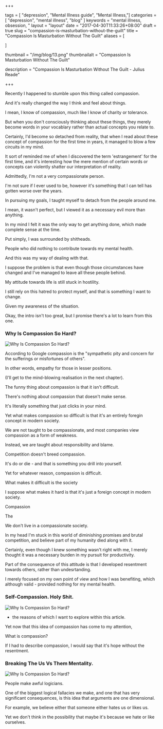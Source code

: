 +++

tags = [ "depression", "Mental Illness guide", "Mental Illness,"]
categories = [ "depression", "mental illness", "blog" ]
keywords = "mental illness, obsession, " 
layout = "layout"
date = "2017-04-30T11:33:26+08:00"
draft = true
slug = "compassion-is-masturbation-without-the-guilt"
title = "Compassion Is Masturbation Without The Guilt"
aliases = [

]

thumbnail = "/img/blog/13.png"
thumbnailalt = "Compassion Is Masturbation Without The Guilt"

description = "Compassion Is Masturbation Without The Guilt - Julius Reade"

+++

<!-- 

Fool proof way to overcome addiction. 
I think I dicode
-->

Recently I happened to stumble upon this thing called compassion. 

And it's really changed the way I think and feel about things.

I mean, I know of compassion, much like I know of charity or tolerance. 

But when you don't consciously thinking about these things, they merely become words in your vocablary rather than actual concepts you relate to. 

Certainly, I'd become so detached from reality, that when I read about these concept of compassion for the first time in years, it managed to blow a few circuits in my mind. 

It sort of reminded me of when I discovered the term 'estrangement' for the first time, and it's interesting how the mere mention of certain words or concepts can violently shatter our interpretation of reality. 

Admittedly, I'm not a very compassionate person.

I'm not sure if I ever used to be, however it's something that I can tell has gotten worse over the years. 

In pursuing my goals, I taught myself to detach from the people around me.

I mean, it wasn't perfect, but I viewed it as a necessary evil more than anything. 

In my mind I felt it was the only way to get anything done, which made complete sense at the time. 

Put simply, I was surrounded by shitheads. 

People who did nothing to contribute towards my mental health. 

And this was my way of dealing with that. 

I suppose the problem is that even though those circumstances have changed and I've managed to leave all these people behind.

My attitude towards life is still stuck in hostility. 

I still rely on this hatred to protect myself, and that is something I want to change.

Given my awareness of the situation. 

Okay, the intro isn't too great, but I promise there's a lot to learn from this one. 

### Why Is Compassion So Hard? 

![Why Is Compassion So Hard?](/img/blog/13-01.png)

According to Google compassion is the "sympathetic pity and concern for the sufferings or misfortunes of others".

In other words, empathy for those in lesser positions.

(I'll get to the mind-blowing realisation in the next chapter).

The funny thing about compassion is that it isn't difficult. 

There's nothing about compassion that doesn't make sense. 

It's literally something that just clicks in your mind. 

Yet what makes compassion so difficult is that it's an entirely foregin concept in modern society. 

We are not taught to be compassionate, and most companies view compassion as a form of weakness.

Instead, we are taught about responsibility and blame. 

Competition doesn't breed compassion. 

It's do or die - and that is something you drill into yourself. 






Yet for whatever reason,  compassion is difficult.


What makes it difficult is the society 



I suppose what makes it hard is that it's just a foreign concept in modern society. 





Compassion 

The 





We don't live in a compassionate society. 

In my head I'm stuck in this world of diminishing promises and brutal competition, and believe part of my humanity died along with it. 

Certainly, even though I knew something wasn't right with me, I merely thought it was a necessary burden in my pursuit for productivity. 

Part of the consequence of this attitude is that I developed resentment towards others, rather than undesrtanding.

I merely focused on my own point of view and how I was benefiting, which although valid - provided nothing for my mental health. 




### Self-Compassion. Holy Shit.  

![Why Is Compassion So Hard?](/img/blog/13-02.png)




 - the reasons of which I want to explore within this article. 

Yet now that this idea of compassion has come to my attention, 

What is compassion?

If I had to describe compassion, I would say that it's hope without the resentment.



### Breaking The Us Vs Them Mentality.  

![Why Is Compassion So Hard?](/img/blog/13-02.png)

People make awful logicians.

One of the biggest logical fallacies we make, and one that has very significant consequences, is this idea that arguments are one dimensional. 

For example, we believe either that someone either hates us or likes us. 

Yet we don't think in the possibility that maybe it's because we hate or like ourselves. 









